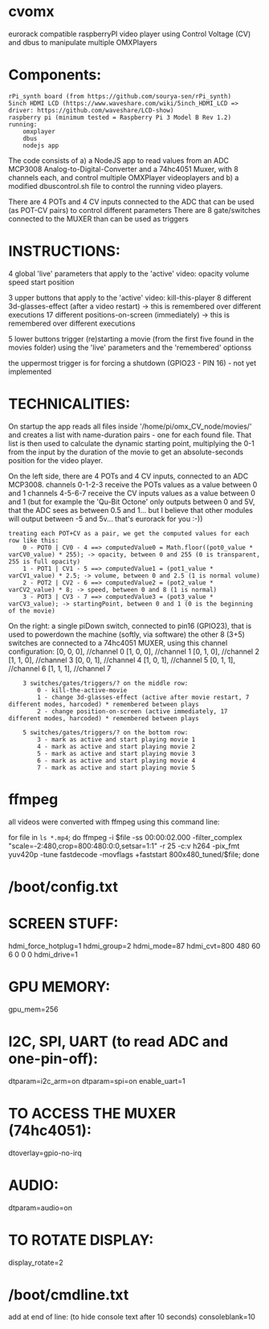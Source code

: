 # cvomx
eurorack compatible raspberryPI video player using Control Voltage (CV) and dbus to manipulate multiple OMXPlayers

# Components:
    rPi_synth board (from https://github.com/sourya-sen/rPi_synth)
    5inch HDMI LCD (https://www.waveshare.com/wiki/5inch_HDMI_LCD => driver: https://github.com/waveshare/LCD-show)
    raspberry pi (minimum tested = Raspberry Pi 3 Model B Rev 1.2) running:
        omxplayer
        dbus
        nodejs app

The code consists of a) a NodeJS app to read values from an ADC MCP3008 Analog-to-Digital-Converter and a 74hc4051 Muxer, with 8 channels each, and control multiple OMXPlayer videoplayers and b) a modified dbuscontrol.sh file to control the running video players.

There are 4 POTs and 4 CV inputs connected to the ADC that can be used (as POT-CV pairs) to control different parameters
There are 8 gate/switches connected to the MUXER than can be used as triggers

# INSTRUCTIONS:
4 global 'live' parameters that apply to the 'active' video:
    opacity
    volume
    speed
    start position

3 upper buttons that apply to the 'active' video:
    kill-this-player
    8 different 3d-glasses-effect (after a video restart) -> this is remembered over different executions
    17 different positions-on-screen (immediately) -> this is remembered over different executions

5 lower buttons trigger (re)starting a movie (from the first five found in the movies folder) using the 'live' parameters and the 'remembered' optionss

the uppermost trigger is for forcing a shutdown (GPIO23 - PIN 16) - not yet implemented


# TECHNICALITIES:

On startup the app reads all files inside '/home/pi/omx_CV_node/movies/' and creates a list with name-duration pairs - one for each found file. That list is then used to calculate the dynamic starting point, multiplying the 0-1 from the input by the duration of the movie to get an absolute-seconds position for the video player.

On the left side, there are 4 POTs and 4 CV inputs, connected to an ADC MCP3008.
    channels 0-1-2-3 receive the POTs values as a value between 0 and 1
    channels 4-5-6-7 receive the CV inputs values as a value between 0 and 1 (but for example the 'Qu-Bit Octone' only outputs between 0 and 5V, that the ADC sees as between 0.5 and 1... but I believe that other modules will output between -5 and 5v... that's eurorack for you :-))

    treating each POT+CV as a pair, we get the computed values for each row like this:
        0 - POT0 | CV0 - 4 ==> computedValue0 = Math.floor((pot0_value * varCV0_value) * 255); -> opacity, between 0 and 255 (0 is transparent, 255 is full opacity)
        1 - POT1 | CV1 - 5 ==> computedValue1 = (pot1_value * varCV1_value) * 2.5; -> volume, between 0 and 2.5 (1 is normal volume)
        2 - POT2 | CV2 - 6 ==> computedValue2 = (pot2_value * varCV2_value) * 8; -> speed, between 0 and 8 (1 is normal)
        3 - POT3 | CV3 - 7 ==> computedValue3 = (pot3_value * varCV3_value); -> startingPoint, between 0 and 1 (0 is the beginning of the movie)

On the right:
    a single piDown switch, connected to pin16 (GPIO23), that is used to powerdown the machine (softly, via software)
    the other 8 (3+5) switches are connected to a 74hc4051 MUXER, using this channel configuration:
        [0, 0, 0], //channel 0
        [1, 0, 0], //channel 1
        [0, 1, 0], //channel 2
        [1, 1, 0], //channel 3
        [0, 0, 1], //channel 4
        [1, 0, 1], //channel 5
        [0, 1, 1], //channel 6
        [1, 1, 1], //channel 7

        3 switches/gates/triggers/? on the middle row:
            0 - kill-the-active-movie
            1 - change 3d-glasses-effect (active after movie restart, 7 different modes, harcoded) * remembered between plays
            2 - change position-on-screen (active immediately, 17 different modes, harcoded) * remembered between plays

        5 switches/gates/triggers/? on the bottom row:
            3 - mark as active and start playing movie 1
            4 - mark as active and start playing movie 2
            5 - mark as active and start playing movie 3
            6 - mark as active and start playing movie 4
            7 - mark as active and start playing movie 5

# ffmpeg
all videos were converted with ffmpeg using this command line:

for file in `ls *.mp4`; do ffmpeg -i $file -ss 00:00:02.000 -filter_complex "scale=-2:480,crop=800:480:0:0,setsar=1:1" -r 25 -c:v h264 -pix_fmt yuv420p -tune fastdecode -movflags +faststart 800x480_tuned/$file; done



# /boot/config.txt
# SCREEN STUFF:
hdmi_force_hotplug=1
hdmi_group=2
hdmi_mode=87
hdmi_cvt=800 480 60 6 0 0 0
hdmi_drive=1
# GPU MEMORY:
gpu_mem=256
# I2C, SPI, UART (to read ADC and one-pin-off):
dtparam=i2c_arm=on
dtparam=spi=on
enable_uart=1
# TO ACCESS THE MUXER (74hc4051):
dtoverlay=gpio-no-irq
# AUDIO:
dtparam=audio=on
# TO ROTATE DISPLAY:
display_rotate=2


# /boot/cmdline.txt
add at end of line: (to hide console text after 10 seconds)
consoleblank=10
